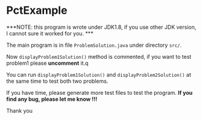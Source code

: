 # PctExample

***NOTE: this program is wrote under JDK1.8, if you use other JDK version, I cannot sure it worked for you. ***

The main program is in file `ProblemSolution.java` under directory `src/`. 

Now `displayProblem1Solution()` method is commented, if you want to test problem1 please **uncomment** it.q

You can run `displayProblem1Solution()` and `displayProblem2Solution()` at the same time to test both two problems.

If you have time, please generate more test files to test the program. **If you find any bug, please let me know !!!**

Thank you
